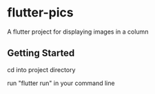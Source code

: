# flutter-pics

A flutter project for displaying images in a column

## Getting Started

cd into project directory

run "flutter run" in your command line
